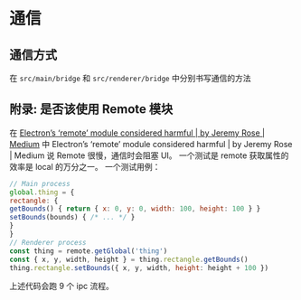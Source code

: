 # 通信

## 通信方式

在 `src/main/bridge` 和 `src/renderer/bridge` 中分别书写通信的方法

## 附录: 是否该使用 Remote 模块

在 [Electron’s ‘remote’ module considered harmful | by Jeremy Rose | Medium](https://medium.com/@nornagon/electrons-remote-module-considered-harmful-70d69500f31) 中
Electron’s ‘remote’ module considered harmful | by Jeremy Rose | Medium
说 Remote 很慢，通信时会阻塞 UI。 一个测试是 remote 获取属性的效率是 local 的万分之一。
一个测试用例：

```js
// Main process
global.thing = {
rectangle: {
getBounds() { return { x: 0, y: 0, width: 100, height: 100 } }
setBounds(bounds) { /* ... */ }
}
}
// Renderer process
const thing = remote.getGlobal('thing')
const { x, y, width, height } = thing.rectangle.getBounds()
thing.rectangle.setBounds({ x, y, width, height: height + 100 })

```

上述代码会跑 9 个 ipc 流程。
